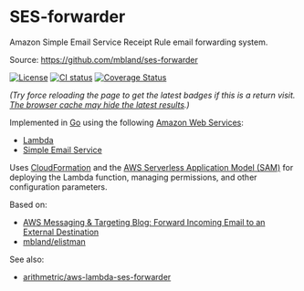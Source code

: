 # SES-forwarder

Amazon Simple Email Service Receipt Rule email forwarding system.

Source: <https://github.com/mbland/ses-forwarder>

[![License](https://img.shields.io/github/license/mbland/ses-forwarder.svg)](https://github.com/mbland/ses-forwarder/blob/main/LICENSE.txt)
[![CI status](https://github.com/mbland/ses-forwarder/actions/workflows/run-tests.yaml/badge.svg)](https://github.com/mbland/ses-forwarder/actions/workflows/run-tests.yaml?branch=main)
[![Coverage Status](https://coveralls.io/repos/github/mbland/ses-forwarder/badge.svg?branch=main)](https://coveralls.io/github/mbland/ses-forwarder?branch=main)

_(Try force reloading the page to get the latest badges if this is a return
visit. [The browser cache may hide the latest
results](https://stackoverflow.com/a/37894321).)_

Implemented in [Go][] using the following [Amazon Web Services][]:

- [Lambda][]
- [Simple Email Service][]

Uses [CloudFormation][] and the [AWS Serverless Application Model (SAM)][] for
deploying the Lambda function, managing permissions, and other configuration
parameters.

Based on:

- [AWS Messaging & Targeting Blog: Forward Incoming Email to an External Destination][]
- [mbland/elistman][]

See also:

- [arithmetric/aws-lambda-ses-forwarder][]

[Go]: https://go.dev/
[Amazon Web Services]: https://aws.amazon.com
[Lambda]: https://aws.amazon.com/lambda/
[Simple Email Service]: https://aws.amazon.com/ses/
[CloudFormation]: https://aws.amazon.com/cloudformation/
[AWS Serverless Application Model (SAM)]: https://aws.amazon.com/serverless/sam/
[AWS Messaging & Targeting Blog: Forward Incoming Email to an External Destination]: https://aws.amazon.com/blogs/messaging-and-targeting/forward-incoming-email-to-an-external-destination/
[mbland/elistman]: https://github.com/mbland/elistman
[arithmetric/aws-lambda-ses-forwarder]: https://github.com/arithmetric/aws-lambda-ses-forwarder
